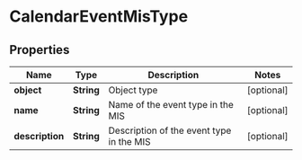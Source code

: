 
# CalendarEventMisType

## Properties
Name | Type | Description | Notes
------------ | ------------- | ------------- | -------------
**object** | **String** | Object type |  [optional]
**name** | **String** | Name of the event type in the MIS |  [optional]
**description** | **String** | Description of the event type in the MIS |  [optional]




